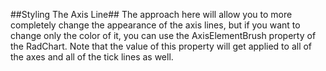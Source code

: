 ##Styling The Axis Line##
The approach here will allow you to more completely change the appearance of the axis lines, but if you want to change only the color of it, you can use the AxisElementBrush property of the RadChart. Note that the value of this property will get applied to all of the axes and all of the tick lines as well.